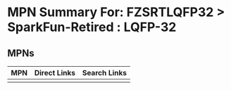 



# MPN Summary For: FZSRTLQFP32 > SparkFun-Retired : LQFP-32

## MPNs
  

|MPN|Direct Links|Search Links|
| :--- | :--- | :--- |
||||
